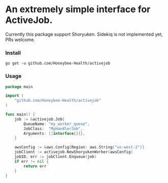 # An extremely simple interface for ActiveJob.

Currently this package support Shoryuken. Sidekiq is not implemented yet, PRs welcome.

### Install
```shell
go get -u github.com/Honeybee-Health/activejob
```

### Usage

```go
package main

import (
    "github.com/Honeybee-Health/activejob"
)

func main() {
    job := &activejob.Job{
        QueueName: "my_worker_queue",
        JobClass:  "MyHandlerJob",
        Arguments: []interface{}{},
    }

    awsConfig := &aws.Config{Region: aws.String("us-west-2")}
    jobClient := activejob.NewShoryukenWorker(awsConfig)
    jobID, err := jobClient.Enqueue(job)
    if err != nil {
        return err
    }
}
```
